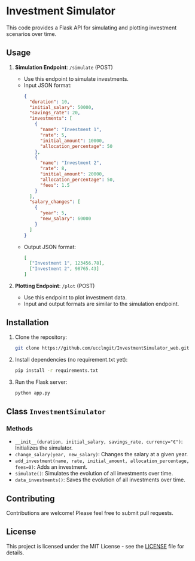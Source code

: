 # Investment Simulator

This code provides a Flask API for simulating and plotting investment scenarios over time.

## Usage

1. **Simulation Endpoint**: `/simulate` (POST)
   - Use this endpoint to simulate investments.
   - Input JSON format:
     ```json
     {
       "duration": 10,
       "initial_salary": 50000,
       "savings_rate": 20,
       "investments": [
         {
           "name": "Investment 1",
           "rate": 5,
           "initial_amount": 10000,
           "allocation_percentage": 50
         },
         {
           "name": "Investment 2",
           "rate": 8,
           "initial_amount": 20000,
           "allocation_percentage": 50,
           "fees": 1.5
         }
       ],
       "salary_changes": [
         {
           "year": 5,
           "new_salary": 60000
         }
       ]
     }
     ```
   - Output JSON format:
     ```json
     [
       ["Investment 1", 123456.78],
       ["Investment 2", 98765.43]
     ]
     ```

2. **Plotting Endpoint**: `/plot` (POST)
   - Use this endpoint to plot investment data.
   - Input and output formats are similar to the simulation endpoint.

## Installation

1. Clone the repository:

   ```bash
   git clone https://github.com/ucclngit/InvestmentSimulator_web.git
   ```

2. Install dependencies (no requirement.txt yet):

   ```bash
   pip install -r requirements.txt
   ```

3. Run the Flask server:

   ```bash
   python app.py
   ```

## Class `InvestmentSimulator`

### Methods

- `__init__(duration, initial_salary, savings_rate, currency="€")`: Initializes the simulator.
- `change_salary(year, new_salary)`: Changes the salary at a given year.
- `add_investment(name, rate, initial_amount, allocation_percentage, fees=0)`: Adds an investment.
- `simulate()`: Simulates the evolution of all investments over time.
- `data_investments()`: Saves the evolution of all investments over time.

## Contributing

Contributions are welcome! Please feel free to submit pull requests.

## License

This project is licensed under the MIT License - see the [LICENSE](LICENSE) file for details.
 
